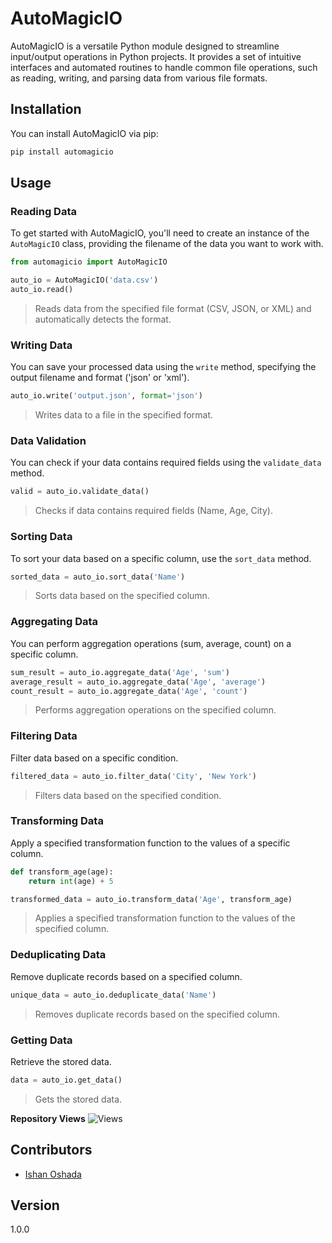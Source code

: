 # AutoMagicIO

AutoMagicIO is a versatile Python module designed to streamline input/output operations in Python projects. It provides a set of intuitive interfaces and automated routines to handle common file operations, such as reading, writing, and parsing data from various file formats.

## Installation

You can install AutoMagicIO via pip:

```bash
pip install automagicio
```
## Usage

### Reading Data

To get started with AutoMagicIO, you'll need to create an instance of the `AutoMagicIO` class, providing the filename of the data you want to work with.

```python
from automagicio import AutoMagicIO

auto_io = AutoMagicIO('data.csv')
auto_io.read()
```
> Reads data from the specified file format (CSV, JSON, or XML) and automatically detects the format.

### Writing Data

You can save your processed data using the `write` method, specifying the output filename and format ('json' or 'xml').

```python
auto_io.write('output.json', format='json')
```
> Writes data to a file in the specified format.

### Data Validation

You can check if your data contains required fields using the `validate_data` method.

```python
valid = auto_io.validate_data()
```
> Checks if data contains required fields (Name, Age, City).

### Sorting Data

To sort your data based on a specific column, use the `sort_data` method.

```python
sorted_data = auto_io.sort_data('Name')
```
> Sorts data based on the specified column.

### Aggregating Data

You can perform aggregation operations (sum, average, count) on a specific column.

```python
sum_result = auto_io.aggregate_data('Age', 'sum')
average_result = auto_io.aggregate_data('Age', 'average')
count_result = auto_io.aggregate_data('Age', 'count')
```
> Performs aggregation operations on the specified column.

### Filtering Data

Filter data based on a specific condition.

```python
filtered_data = auto_io.filter_data('City', 'New York')
```
> Filters data based on the specified condition.

### Transforming Data

Apply a specified transformation function to the values of a specific column.

```python
def transform_age(age):
    return int(age) + 5

transformed_data = auto_io.transform_data('Age', transform_age)
```
> Applies a specified transformation function to the values of the specified column.

### Deduplicating Data

Remove duplicate records based on a specified column.

```python
unique_data = auto_io.deduplicate_data('Name')
```
> Removes duplicate records based on the specified column.

### Getting Data

Retrieve the stored data.

```python
data = auto_io.get_data()
```
> Gets the stored data.

**Repository Views** ![Views](https://profile-counter.glitch.me/automagicio/count.svg)

## Contributors

- [Ishan Oshada](https://github.com/ishanoshada)

## Version

1.0.0

